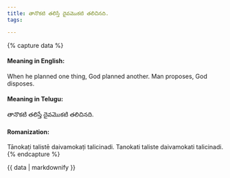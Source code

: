 ```yaml
---
title: తానొకటి తలిస్తే దైవమొకటి తలిచినది.
tags:

---
```


{% capture data %}
#### Meaning in English:
When he planned one thing, God planned another.
Man proposes, God disposes.

#### Meaning in Telugu:
తానొకటి తలిస్తే దైవమొకటి తలిచినది.

#### Romanization:
Tānokaṭi talistē daivamokaṭi talicinadi.
Tanokati taliste daivamokati talicinadi.
{% endcapture %}

{{ data | markdownify }}

